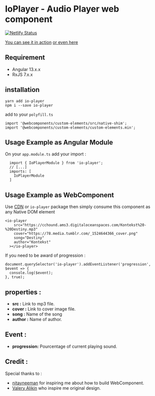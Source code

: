 # IoPlayer - Audio Player web component

[![Netlify Status](https://api.netlify.com/api/v1/badges/2fc24c79-e90b-4d1e-aec5-cd59e144921d/deploy-status)](https://app.netlify.com/sites/io-player/deploys)

[You can see it in action](https://unpkg.com/io-player@1.0.2/index.html)
[or even here](https://io-player.netlify.app/)

## Requirement

* Angular 13.x.x
* RxJS 7.x.x


## installation

```
yarn add io-player
npm i --save io-player
```

add to your `polyfill.ts`

```
import '@webcomponents/custom-elements/src/native-shim';
import '@webcomponents/custom-elements/custom-elements.min';
```

## Usage Example as Angular Module

On your `app.module.ts` add your import :

```
  import { IoPlayerModule } from 'io-player';
  // [...]
  imports: [
    IoPlayerModule
  ]
```

## Usage Example as WebComponent

Use [CDN](https://unpkg.com/io-player@1.0.2/io-player.pkg.jshttps://unpkg.com/io-player@1.0.2/io-player.pkg.js) or `io-player` package then simply consume this component as any Native DOM element

```
<io-player
	src="https://cchound.ams3.digitaloceanspaces.com/Kontekst%20-%20Destiny.mp3"
	cover="https://78.media.tumblr.com/_1524644366_cover.png"
	song="Destiny"
	author="Kontekst"
  ></io-player>  
```

If you need to be award of progression :

```
document.querySelector('io-player').addEventListener('progression', $event => {
  console.log($event);
}, true);
```


## properties : 
 
 * **src :** Link to mp3 file.
 * **cover :** Link to cover image file.
 * **song :** Name of the song
 * **author :** Name of author.

## Event : 

 * **progression:** Pourcentage of current playing sound.
 
 
## Credit :

Special thanks to :
* [nitayneeman](https://github.com/nitayneeman/made-with-love) for inspiring me about how to build WebComponent.
* [Valery Alikin](https://codepen.io/AlikinVV/pen/ZxgyoE) who inspire me original design.
